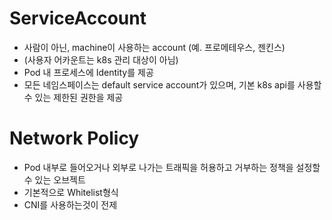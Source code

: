 # ServiceAccount

- 사람이 아닌, machine이 사용하는 account (예. 프로메테우스, 젠킨스)
- (사용자 어카운트는 k8s 관리 대상이 아님)
- Pod 내 프로세스에 Identity를 제공
- 모든 네임스페이스는 default service account가 있으며, 기본 k8s api를 사용할 수 있는 제한된 권한을 제공

# Network Policy

- Pod 내부로 들어오거나 외부로 나가는 트래픽을 허용하고 거부하는 정책을 설정할 수 있는 오브젝트
- 기본적으로 Whitelist형식
- CNI를 사용하는것이 전제
